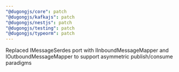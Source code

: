```yaml
---
"@dugongjs/core": patch
"@dugongjs/kafkajs": patch
"@dugongjs/nestjs": patch
"@dugongjs/testing": patch
"@dugongjs/typeorm": patch
---
```


Replaced IMessageSerdes port with IInboundMessageMapper and IOutboundMessageMapper to support asymmetric publish/consume paradigms
